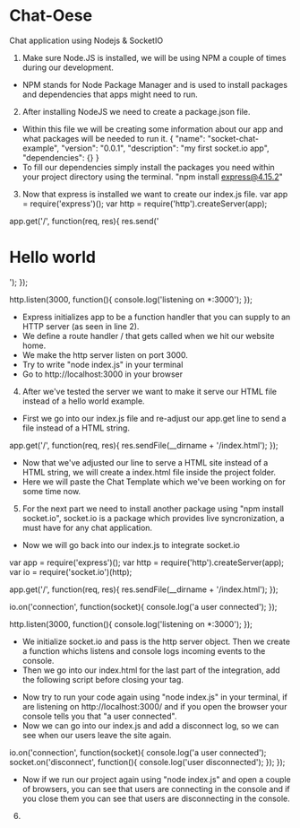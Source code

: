 # Chat-Oese
Chat application using Nodejs & SocketIO
1. Make sure Node.JS is installed, we will be using NPM a couple of times during our development.
- NPM stands for Node Package Manager
and is used to install packages and dependencies that apps might need to run.

2. After installing NodeJS we need to create a package.json file. 
- Within this file we will be creating some information about our app and what packages will be needed to run it. 
{
  "name": "socket-chat-example",
  "version": "0.0.1",
  "description": "my first socket.io app",
  "dependencies": {}
}
- To fill our dependencies simply install the packages you need within your project directory using the terminal. 
"npm install express@4.15.2"

3. Now that express is installed we want to create our index.js file.
var app = require('express')();
var http = require('http').createServer(app);

app.get('/', function(req, res){
  res.send('<h1>Hello world</h1>');
});

http.listen(3000, function(){
  console.log('listening on *:3000');
});

- Express initializes app to be a function handler that you can supply to an HTTP server (as seen in line 2).
- We define a route handler / that gets called when we hit our website home.
- We make the http server listen on port 3000.
- Try to write "node index.js" in your terminal
- Go to http://localhost:3000 in your browser

4. After we've tested the server we want to make it serve our HTML file instead of a hello world example. 
- First we go into our index.js file and re-adjust our app.get line to send a file instead of a HTML string. 

app.get('/', function(req, res){
  res.sendFile(__dirname + '/index.html');
});

- Now that we've adjusted our line to serve a HTML site instead of a HTML string, we will create a index.html file inside the project folder.
- Here we will paste the Chat Template which we've been working on for some time now. 


5. For the next part we need to install another package using "npm install socket.io", socket.io is a package which provides live syncronization, a must have for any chat application. 
- Now we will go back into our index.js to integrate socket.io

var app = require('express')();
var http = require('http').createServer(app);
var io = require('socket.io')(http);

app.get('/', function(req, res){
  res.sendFile(__dirname + '/index.html');
});

io.on('connection', function(socket){
  console.log('a user connected');
});

http.listen(3000, function(){
  console.log('listening on *:3000');
});

- We initialize socket.io and pass is the http server object. Then we create a function whichs listens and console logs incoming events to the console. 
- Then we go into our index.html for the last part of the integration, add the following script before closing your </body> tag.

<script src="/socket.io/socket.io.js"></script>
<script>
  var socket = io();
</script>

- Now try to run your code again using "node index.js" in your terminal, if are listening on http://localhost:3000/ and if you open the browser your console tells you that "a user connected". 
- Now we can go into our index.js and add a disconnect log, so we can see when our users leave the site again.

io.on('connection', function(socket){
  console.log('a user connected');
  socket.on('disconnect', function(){
    console.log('user disconnected');
  });
});

- Now if we run our project again using "node index.js" and open a couple of browsers, you can see that users are connecting in the console and if you close them you can see that users are disconnecting in the console. 

6.



